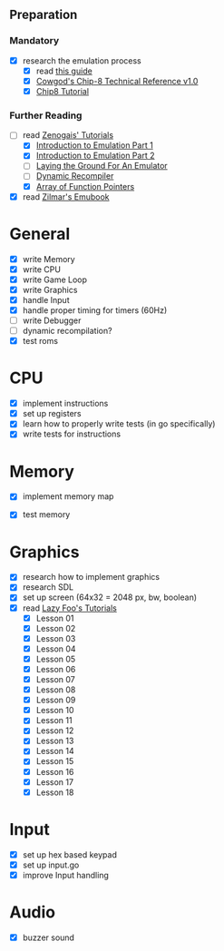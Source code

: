 ## Preparation
### Mandatory

* [x] research the emulation process
    * [x] read [this guide](http://www.multigesture.net/articles/how-to-write-an-emulator-chip-8-interpreter/)
    * [x] [Cowgod's Chip-8 Technical Reference v1.0](http://devernay.free.fr/hacks/chip8/C8TECH10.HTM)
    * [x] [Chip8 Tutorial](http://www.multigesture.net/wp-content/uploads/mirror/goldroad/chip8.shtml)

### Further Reading
  * [ ] read [Zenogais' Tutorials](http://www.multigesture.net/wp-content/uploads/mirror/zenogais/Tutorials.htm)
      * [x] [Introduction to Emulation Part 1](http://www.multigesture.net/wp-content/uploads/mirror/zenogais/EmuDoc1.htm)
      * [x] [Introduction to Emulation Part 2](http://www.multigesture.net/wp-content/uploads/mirror/zenogais/EmuDoc2.html) 
      * [ ] [Laying the Ground For An Emulator](http://www.multigesture.net/wp-content/uploads/mirror/zenogais/GroundWork.html) 
      * [ ] [Dynamic Recompiler](http://www.multigesture.net/wp-content/uploads/mirror/zenogais/Dynamic%20Recompiler.html)
      * [x] [Array of Function Pointers](http://www.multigesture.net/wp-content/uploads/mirror/zenogais/FunctionPointers.htm) 
  * [x] read [Zilmar's Emubook](http://emubook.emulation64.com/)

# General 
  * [x] write Memory
  * [x] write CPU
  * [x] write Game Loop
  * [x] write Graphics
  * [x] handle Input
  * [x] handle proper timing for timers (60Hz)
  * [ ] write Debugger
  * [ ] dynamic recompilation?
  * [x] test roms  

# CPU
  * [x] implement instructions
  * [x] set up registers
  * [x] learn how to properly write tests (in go specifically)
  * [x] write tests for instructions

# Memory
  * [x] implement memory map
  * [x] test memory


# Graphics
  * [x] research how to implement graphics
  * [x] research SDL
  * [x] set up screen (64x32 = 2048 px, bw, boolean)
  * [x] read [Lazy Foo's Tutorials](http://lazyfoo.net/tutorials/SDL/)  
      * [x] Lesson 01
      * [x] Lesson 02
      * [x] Lesson 03
      * [x] Lesson 04
      * [x] Lesson 05
      * [x] Lesson 06
      * [x] Lesson 07
      * [x] Lesson 08
      * [x] Lesson 09
      * [x] Lesson 10
      * [x] Lesson 11
      * [x] Lesson 12
      * [x] Lesson 13
      * [x] Lesson 14
      * [x] Lesson 15
      * [x] Lesson 16
      * [x] Lesson 17
      * [x] Lesson 18

# Input
  * [x] set up hex based keypad
  * [x] set up input.go
  * [x] improve Input handling

# Audio
  * [x] buzzer sound
